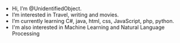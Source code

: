 - Hi, I’m @UnidentifiedObject.
- I’m interested in Travel, writing and movies.
- I’m currently learning C#, java, html, css, JavaScript, php, python.
- I'm also interested in Machine Learning and Natural Language Processing



<!---
UnidentifiedObject/UnidentifiedObject is a ✨ special ✨ repository because its `README.md` (this file) appears on your GitHub profile.
You can click the Preview link to take a look at your changes.
--->
